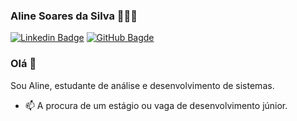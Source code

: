### Aline Soares da Silva 👩🏻‍💻

[![Linkedin Badge](https://img.shields.io/badge/-Linkedin-0077B5?style=flat-square&logo=Linkedin&logoColor=white&link=https://www.linkedin.com/in/aline-soares-da-silva)](https://www.linkedin.com/in/aline-soares-da-silva) [![GitHub Bagde](https://img.shields.io/badge/-Github-000?style=flat-square&logo=Github&logoColor=white&link=https://github.com/Aline595)](https://github.com/Aline595)

### Olá 👋

<!--
**Aline595/Aline595** is a ✨ _special_ ✨ repository because its `README.md` (this file) appears on your GitHub profile.

Here are some ideas to get you started:

- 🔭 I’m currently working on ...
- 🌱 I’m currently learning ...
- 👯 I’m looking to collaborate on ...
- 🤔 I’m looking for help with ...
- 💬 Ask me about ...
- 📫 How to reach me: ...
- 😄 Pronouns: ...
- ⚡ Fun fact: ...
-->

Sou Aline, estudante de análise e desenvolvimento de sistemas.  

- 📫 A procura de um estágio ou vaga de desenvolvimento júnior.
